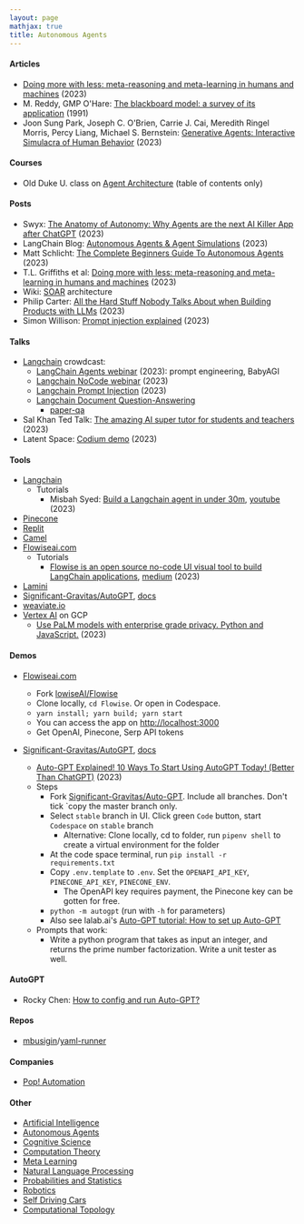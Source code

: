 ```yaml
---
layout: page
mathjax: true
title: Autonomous Agents
---
```

#### Articles
* [Doing more with less: meta-reasoning and meta-learning in humans and machines](https://cocosci.princeton.edu/papers/doing-more-with-less.pdf) (2023)
* M. Reddy,  GMP O'Hare: [The blackboard model: a survey of its application](https://link.springer.com/article/10.1007/BF00143760) (1991)
* Joon Sung Park, Joseph C. O'Brien, Carrie J. Cai, Meredith Ringel Morris, Percy Liang, Michael S. Bernstein: [Generative Agents: Interactive Simulacra of Human Behavior](https://arxiv.org/abs/2304.03442) (2023)

#### Courses
* Old Duke U. class on [Agent Architecture](https://users.cs.duke.edu/~brd/Teaching/Previous/AI/Lectures/Summaries/architectures.html) (table of contents only)


#### Posts
* Swyx: [The Anatomy of Autonomy: Why Agents are the next AI Killer App after ChatGPT](https://www.latent.space/p/agents) (2023)
* LangChain Blog: [Autonomous Agents & Agent Simulations](https://blog.langchain.dev/agents-round/) (2023)
* Matt Schlicht: [The Complete Beginners Guide To Autonomous Agents](https://www.mattprd.com/p/the-complete-beginners-guide-to-autonomous-agents) (2023)
* T.L. Griffiths et al: [Doing more with less: meta-reasoning and meta-learning in humans and machines](https://cocosci.princeton.edu/papers/doing-more-with-less.pdf) (2023)
* Wiki: [SOAR](https://en.wikipedia.org/wiki/Soar_(cognitive_architecture)) architecture
* Philip Carter: [All the Hard Stuff Nobody Talks About when Building Products with LLMs](https://www.honeycomb.io/blog/hard-stuff-nobody-talks-about-llm) (2023)
* Simon Willison: [Prompt injection explained](https://simonwillison.net/2023/May/2/prompt-injection-explained/) (2023)

#### Talks
* [Langchain](https://www.crowdcast.io/@langchain) crowdcast:
  * [LangChain Agents webinar](https://www.crowdcast.io/c/46erbpbz609r) (2023): prompt engineering, BabyAGI
  * [Langchain NoCode webinar](https://www.crowdcast.io/c/38stgg2vma7m) (2023)
  * [Langchain Prompt Injection](https://www.crowdcast.io/c/ht7qt3rvesvg) (2023)
  * [Langchain Document Question-Answering](https://www.crowdcast.io/c/rh66hcwivly0)
    * [paper-qa](https://github.com/whitead/paper-qa)
* Sal Khan Ted Talk: [The amazing AI super tutor for students and teachers](https://www.ted.com/talks/sal_khan_the_amazing_ai_super_tutor_for_students_and_teachers/c) (2023)
* Latent Space: [Codium demo](https://www.youtube.com/watch?v=9tPKJPqVqLs) (2023)

#### Tools
* [Langchain](https://python.langchain.com/en/latest/getting_started/getting_started.html)
  * Tutorials
    * Misbah Syed: [Build a Langchain agent in under 30m](https://twitter.com/MisbahSy/status/1655587763679289351), [youtube](https://www.youtube.com/watch?v=jDJIIVWTZDE) (2023)
* [Pinecone](https://www.pinecone.io/)
* [Replit](https://replit.com)
* [Camel](https://www.camel-ai.org/)
* [Flowiseai.com](https://flowiseai.com/)
  * Tutorials
    * [Flowise is an open source no-code UI visual tool to build LangChain applications](https://www.youtube.com/watch?v=CovAPtQPU0k&t=7s), [medium](https://cobusgreyling.medium.com/flowise-for-langchain-b7c4023ffa71) (2023)
* [Lamini](https://lamini.ai/)
* [Significant-Gravitas/AutoGPT](https://github.com/Significant-Gravitas/Auto-GPT), [docs](https://docs.agpt.co/setup/)
* [weaviate.io](https://weaviate.io/)
* [Vertex AI](https://cloud.google.com/vertex-ai) on GCP
  * [Use PaLM models with enterprise grade privacy. Python and JavaScript.](https://twitter.com/hwchase17/status/1661756592025649152) (2023)

#### Demos
* [Flowiseai.com](https://flowiseai.com/)
  * Fork [lowiseAI/Flowise](https://github.com/FlowiseAI/Flowise)
  * Clone locally, `cd Flowise`. Or open in Codespace.
  * `yarn install; yarn build; yarn start`
  * You can access the app on [http://localhost:3000](http://localhost:3000)
  * Get OpenAI, Pinecone, Serp API tokens
  
* [Significant-Gravitas/AutoGPT](https://github.com/Significant-Gravitas/Auto-GPT), [docs](https://docs.agpt.co/setup/)
  * [Auto-GPT Explained! 10 Ways To Start Using AutoGPT Today! (Better Than ChatGPT)](https://www.youtube.com/watch?v=465RFn6KmiQ) (2023)
  * Steps
    * Fork [Significant-Gravitas/Auto-GPT](https://github.com/Significant-Gravitas/Auto-GPT). Include all branches. Don't tick `copy the master branch only.
    * Select `stable` branch in UI. Click green `Code` button, start `Codespace` on `stable` branch
      * Alternative: Clone locally, cd to folder, run `pipenv shell` to create a virtual environment for the folder
    * At the code space terminal, run `pip install -r requirements.txt`
    * Copy `.env.template` to `.env`. Set the `OPENAPI_API_KEY`, `PINECONE_API_KEY`, `PINECONE_ENV`.
      * The OpenAPI key requires payment, the Pinecone key can be gotten for free.
    * `python -m autogpt` (run with `-h` for parameters)
    * Also see lalab.ai's [Auto-GPT tutorial: How to set up Auto-GPT](https://lablab.ai/t/auto-gpt-tutorial-how-to-set-up-auto-gpt)
  * Prompts that work:
    * Write a python program that takes as input an integer, and returns the prime number factorization. Write a unit tester as well.

#### AutoGPT
* Rocky Chen: [How to config and run Auto-GPT?](https://medium.com/codex/how-to-config-and-run-auto-gpt-11f406d9fba4)

#### Repos
* [mbusigin](https://github.com/mbusigin)/[yaml-runner](https://github.com/mbusigin/yaml-runner)

#### Companies
* [Pop! Automation](https://www.popautomation.com/)

#### Other
* [Artificial Intelligence](artificial_intelligence.md)
* [Autonomous Agents](autonomous_agents.md)
* [Cognitive Science](cognitive_science.md)
* [Computation Theory](computation_theory.md)
* [Meta Learning](meta_learning.md)
* [Natural Language Processing](natural_language_processing.md)
* [Probabilities and Statistics](probabilities_and_statistics.md)
* [Robotics](robotics.md)
* [Self Driving Cars](self_driving_cars.md)
* [Computational Topology](computational_topology.md)
